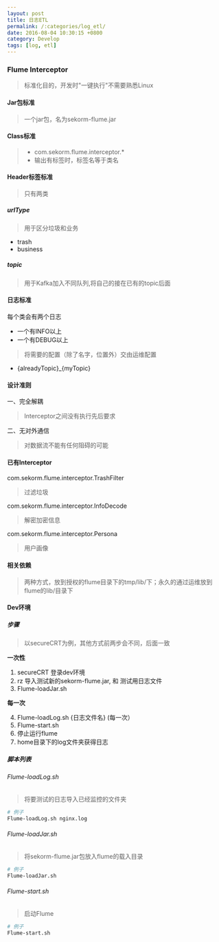 ```yaml
---
layout: post
title: 日志ETL
permalink: /:categories/log_etl/
date: 2016-08-04 10:30:15 +0800
category: Develop
tags: [log, etl]
---
```


### Flume Interceptor

> 标准化目的，开发时"一键执行"不需要熟悉Linux

#### Jar包标准

> 一个jar包，名为sekorm-flume.jar

#### Class标准

> * com.sekorm.flume.interceptor.*
> * 输出有标签时，标签名等于类名

#### Header标签标准

> 只有两类

##### urlType

> 用于区分垃圾和业务

* trash
* business

##### topic

> 用于Kafka加入不同队列,将自己的接在已有的topic后面

#### 日志标准

每个类会有两个日志

* 一个有INFO以上
* 一个有DEBUG以上

> 将需要的配置（除了名字，位置外）交由运维配置
* {alreadyTopic}_{myTopic}

#### 设计准则

一、完全解耦

> Interceptor之间没有执行先后要求

二、无对外通信

> 对数据流不能有任何阻碍的可能

#### 已有Interceptor

com.sekorm.flume.interceptor.TrashFilter

> 过滤垃圾

com.sekorm.flume.interceptor.InfoDecode

> 解密加密信息

com.sekorm.flume.interceptor.Persona

> 用户画像


#### 相关依赖

> 两种方式，放到授权的flume目录下的tmp/lib/下；永久的通过运维放到flume的lib/目录下

#### Dev环境

##### 步骤

> 以secureCRT为例，其他方式前两步会不同，后面一致

**一次性**

1. secureCRT 登录dev环境
2. rz 导入测试新的sekorm-flume.jar, 和 测试用日志文件
3. Flume-loadJar.sh 

**每一次**

4. Flume-loadLog.sh {日志文件名} (每一次）
5. Flume-start.sh
6. 停止运行flume
7. home目录下的log文件夹获得日志

##### 脚本列表

###### Flume-loadLog.sh

> 将要测试的日志导入已经监控的文件夹

```bash
# 例子
Flume-loadLog.sh nginx.log
```

###### Flume-loadJar.sh

> 将sekorm-flume.jar包放入flume的载入目录

```bash
# 例子
Flume-loadJar.sh
```

###### Flume-start.sh

> 启动Flume

```bash
# 例子
Flume-start.sh
```
